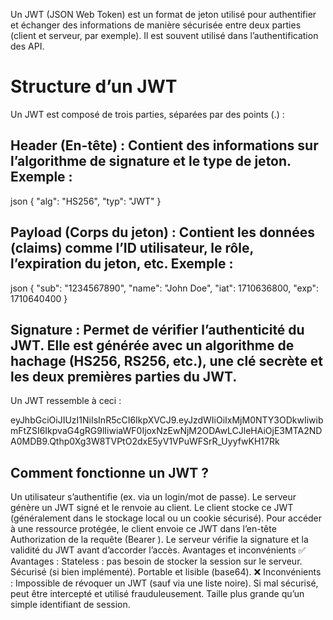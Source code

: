 Un JWT (JSON Web Token) est un format de jeton utilisé pour authentifier et échanger des informations de manière sécurisée entre deux parties (client et serveur, par exemple). 
Il est souvent utilisé dans l’authentification des API.
# Structure d’un JWT
Un JWT est composé de trois parties, séparées par des points (.) :

## Header (En-tête) : Contient des informations sur l’algorithme de signature et le type de jeton. Exemple :
json
{
  "alg": "HS256",
  "typ": "JWT"
}
## Payload (Corps du jeton) : Contient les données (claims) comme l’ID utilisateur, le rôle, l’expiration du jeton, etc. Exemple :
json
{
  "sub": "1234567890",
  "name": "John Doe",
  "iat": 1710636800,
  "exp": 1710640400
}
## Signature : Permet de vérifier l’authenticité du JWT. Elle est générée avec un algorithme de hachage (HS256, RS256, etc.), une clé secrète et les deux premières parties du JWT.

Un JWT ressemble à ceci :

eyJhbGciOiJIUzI1NiIsInR5cCI6IkpXVCJ9.eyJzdWIiOiIxMjM0NTY3ODkwIiwibmFtZSI6IkpvaG4gRG9lIiwiaWF0IjoxNzEwNjM2ODAwLCJleHAiOjE3MTA2NDA0MDB9.Qthp0Xg3W8TVPtO2dxE5yV1VPuWFSrR_UyyfwKH17Rk

## Comment fonctionne un JWT ?
Un utilisateur s’authentifie (ex. via un login/mot de passe).
Le serveur génère un JWT signé et le renvoie au client.
Le client stocke ce JWT (généralement dans le stockage local ou un cookie sécurisé).
Pour accéder à une ressource protégée, le client envoie ce JWT dans l’en-tête Authorization de la requête (Bearer <JWT>).
Le serveur vérifie la signature et la validité du JWT avant d’accorder l’accès.
Avantages et inconvénients
✅ Avantages :
Stateless : pas besoin de stocker la session sur le serveur.
Sécurisé (si bien implémenté).
Portable et lisible (base64).
❌ Inconvénients :
Impossible de révoquer un JWT (sauf via une liste noire).
Si mal sécurisé, peut être intercepté et utilisé frauduleusement.
Taille plus grande qu’un simple identifiant de session.


